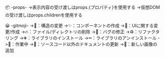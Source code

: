 📦 -props-
->表示内容の受け渡しはprops.{プロパティ}を使用する
->仮想DOMの受け渡しはprops.childrenを使用する

😀 -gitmoji-
->🎨：構造の変更
->✨：コンポーネントの作成
->💄：UIに関する変更/作成
->🔥：ファイル/ディレクトリの削除
->🐛：バグの修正
->♻️：リファクタリング
->➕：ライブラリのインストール
->➖：ライブラリのアンインストール
->🚧：作業中
->📝：ソースコード以外のドキュメントの更新
->📸：新しい画像の追加




<!-- This is a [Next.js](https://nextjs.org/) project bootstrapped with [`create-next-app`](https://github.com/vercel/next.js/tree/canary/packages/create-next-app).

## Getting Started

First, run the development server:

```bash
npm run dev
# or
yarn dev
```

Open [http://localhost:3000](http://localhost:3000) with your browser to see the result.

You can start editing the page by modifying `pages/index.js`. The page auto-updates as you edit the file.

[API routes](https://nextjs.org/docs/api-routes/introduction) can be accessed on [http://localhost:3000/api/hello](http://localhost:3000/api/hello). This endpoint can be edited in `pages/api/hello.js`.

The `pages/api` directory is mapped to `/api/*`. Files in this directory are treated as [API routes](https://nextjs.org/docs/api-routes/introduction) instead of React pages.

## Learn More

To learn more about Next.js, take a look at the following resources:

- [Next.js Documentation](https://nextjs.org/docs) - learn about Next.js features and API.
- [Learn Next.js](https://nextjs.org/learn) - an interactive Next.js tutorial.

You can check out [the Next.js GitHub repository](https://github.com/vercel/next.js/) - your feedback and contributions are welcome!

## Deploy on Vercel

The easiest way to deploy your Next.js app is to use the [Vercel Platform](https://vercel.com/new?utm_medium=default-template&filter=next.js&utm_source=create-next-app&utm_campaign=create-next-app-readme) from the creators of Next.js.

Check out our [Next.js deployment documentation](https://nextjs.org/docs/deployment) for more details. -->

